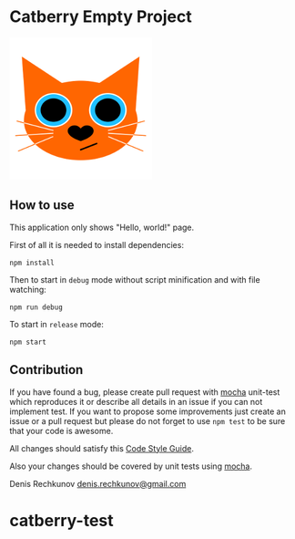 # Catberry Empty Project

![Catberry](https://raw.githubusercontent.com/catberry/catberry/master/docs/images/logo.png)

## How to use

This application only shows "Hello, world!" page.

First of all it is needed to install dependencies:

```
npm install
```

Then to start in `debug` mode without script minification and with file watching:

```
npm run debug
```

To start in `release` mode:

```
npm start
```

## Contribution
If you have found a bug, please create pull request with [mocha](https://www.npmjs.org/package/mocha) 
unit-test which reproduces it or describe all details in an issue if you can not
implement test. If you want to propose some improvements just create an issue or
a pull request but please do not forget to use `npm test` to be sure that your
code is awesome.

All changes should satisfy this [Code Style Guide](https://github.com/catberry/catberry/blob/4.0.0/docs/code-style-guide.md).

Also your changes should be covered by unit tests using [mocha](https://www.npmjs.org/package/mocha).

Denis Rechkunov <denis.rechkunov@gmail.com>
# catberry-test
